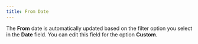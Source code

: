 ```yaml
---
title: From Date
---
```



The **From** date is automatically  updated based on the filter option you select in the **Date**  field. You can edit this field for the option **Custom**.
